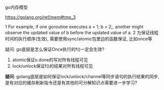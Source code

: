 go内存模型

https://golang.org/ref/mem#tmp_3

1 For example, if one goroutine executes a = 1; b = 2;, another might observe the updated value of b before the updated value of a.
2 为保证线程时间的执行顺序(生效), 需要使用sync/atomic包里边的函数保证, 比如once等


疑问: go底层是怎么保证Once执行的f()一定会生效? 
1. atomic保证o.done的写对所有线程可见
2. lock/unlock保证f()的结果对所有线程可见

**疑问**: golang底层是如何保证lock/unlock/channel等同步语句的执行结果的同步, 是有对应的缓存刷新指令还是有其他的可分解知识点需要进一步学习?